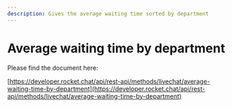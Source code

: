 ```yaml
---
description: Gives the average waiting time sorted by department
---
```


# Average waiting time by department

Please find the document here: 

[https://developer.rocket.chat/api/rest-api/methods/livechat/average-waiting-time-by-department](https://developer.rocket.chat/api/rest-api/methods/livechat/average-waiting-time-by-department)

